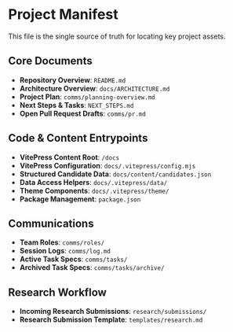 # Project Manifest

This file is the single source of truth for locating key project assets.

## Core Documents
- **Repository Overview**: `README.md`
- **Architecture Overview**: `docs/ARCHITECTURE.md`
- **Project Plan**: `comms/planning-overview.md`
- **Next Steps & Tasks**: `NEXT_STEPS.md`
- **Open Pull Request Drafts**: `comms/pr.md`

## Code & Content Entrypoints
- **VitePress Content Root**: `/docs`
- **VitePress Configuration**: `docs/.vitepress/config.mjs`
- **Structured Candidate Data**: `docs/content/candidates.json`
- **Data Access Helpers**: `docs/.vitepress/data/`
- **Theme Components**: `docs/.vitepress/theme/`
- **Package Management**: `package.json`

## Communications
- **Team Roles**: `comms/roles/`
- **Session Logs**: `comms/log.md`
- **Active Task Specs**: `comms/tasks/`
- **Archived Task Specs**: `comms/tasks/archive/`

## Research Workflow
- **Incoming Research Submissions**: `research/submissions/`
- **Research Submission Template**: `templates/research.md`
